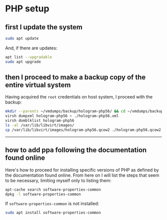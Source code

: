 # PHP setup

## first I update the system

```bash
sudo apt update
```

And, if there are updates:

```bash
apt list --upgradable
sudo apt upgrade
```

## then I proceed to make a backup copy of the entire virtual system

Having acquired the `root` credentials on host system, I proceed with the backup:

```bash
mkdir --parents ~/vmdumps/backup/hologram-php56/ && cd ~/vmdumps/backup/hologram-php56/
virsh dumpxml hologram-php56 > ./hologram-php56.xml
virsh domblklist hologram-php56
ls -al /var/lib/libvirt/images/
cp /var/lib/libvirt/images/hologram-php56.qcow2 ./hologram-php56.qcow2
```

---

## how to add ppa following the documentation found online

Here's how to proceed for installing specific versions of PHP as defined by the documentation found online.
From here on I will list the steps that seem to be necessary, limiting myself only to listing them:

```bash
apt-cache search software-properties-common
dpkg -l software-properties-common
```

If `software-properties-common` is not installed:

```bash
sudo apt install software-properties-common
```
